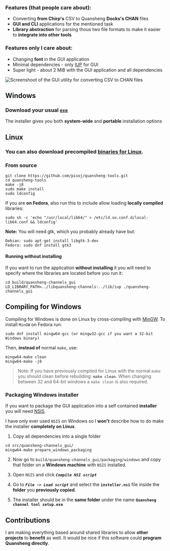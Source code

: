 ### Features (that people care about):
- Converting **from Chirp's** CSV to Quansheng **Docks's CHAN** files
- **GUI and CLI** applications for the mentioned task
- **Library abstraction** for parsing thous two file formats to make it easier to **integrate into other tools**

### Features only I care about:
- Changing **font** in the GUI application
- Minimal dependencies - only [IUP](https://www.tecgraf.puc-rio.br/iup) for GUI
- Super light - about 2 MiB with the GUI application and all dependencies

![Screenshoot of the GUI utility for converting CSV to CHAN files](./screenshoot.avif)

## Windows
### Download your usual [`exe`](https://github.com/pisoj/quansheng-tools/releases/latest)
The installer gives you both **system-wide** and **portable** installation options

## Linux
### You can also download precompiled [binaries for Linux](https://github.com/pisoj/quansheng-tools/releases/latest).

### From source
```shell
git clone https://github.com/pisoj/quansheng-tools.git
cd quansheng-tools
make -j8
sudo make install
sudo ldconfig
```
If you are **on Fedora**, also run this to include allow loading **locally compiled** libraries:
```shell
sudo sh -c 'echo "/usr/local/lib64/" > /etc/ld.so.conf.d/local-lib64.conf && ldconfig'
```
**Note:** You will need gtk, which you probably already have but:
```shell
Debian: sudo apt-get install libgtk-3-dev
Fedora: sudo dnf install gtk3
```

#### Running without installing
If you want to run the application **without installing** it you will need to specify where the libraries are located before you run it:
```shell
cd build/quansheng-channels_gui
LD_LIBRARY_PATH=../libquansheng-channels:../lib/iup ./quansheng-channels_gui
```

## Compiling for Windows
Compiling for Windows is done on Linux by cross-compiling with [MinGW](https://fedoraproject.org/wiki/MinGW/Tutorial).
To install `MinGW` on Fedora run:
```shell
sudo dnf install mingw64-gcc (or mingw32-gcc if you want a 32-bit Windows binary)
```
Then, **instead of** normal `make`, use:
```shell
mingw64-make clean
mingw64-make -j8
```
> Note: If you have previously compiled for Linux with the normal `make`
> you should clean before rebuilding: **`make clean`**.
> When changing between 32 and 64-bit windows a `make clean` is also required.

### Packaging Windows installer
If you want to package the GUI application into a self contained **installer** you will need [NSIS](https://nsis.sourceforge.io/Main_Page).

I have only ever used `NSIS` on Windows so I **won't** describe how to do make the installer **completely on Linux**.
1. Copy all dependencies into a single folder
```shell
cd src/quansheng-channels_gui/
mingw64-make prepare_windows_packaging
```

2. Now go to `build/quansheng-channels_gui/packaging/windows` and copy that folder on a **Windows machine** with `NSIS` installed. 

3. Open `NSIS` and click _**`Compile NSI script`**_
4. Go to _**`File -> Load script`**_ and select the **`insteller.nsi`** file inside the **folder** you **previously copied**.
5. The installer should be in the **same folder** under the name **`Quansheng channel tool setup.exe`**

## Contributions
I am making everything based around shared libraries to allow **other projects** to **benefit** as well.
It would be nice if this software could **program Quansheng directly**.
